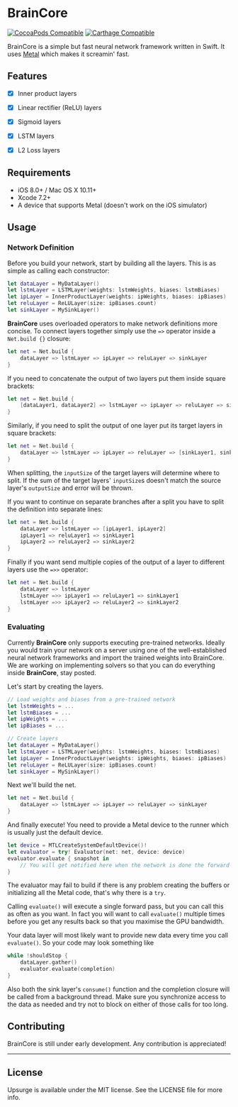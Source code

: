 # BrainCore

[![CocoaPods Compatible](https://img.shields.io/cocoapods/v/BrainCore.svg)](https://img.shields.io/cocoapods/v/BrainCore.svg)
[![Carthage Compatible](https://img.shields.io/badge/Carthage-compatible-4BC51D.svg?style=flat)](https://github.com/Carthage/Carthage)

BrainCore is a simple but fast neural network framework written in Swift. It uses [Metal](https://developer.apple.com/metal/) which makes it screamin' fast.


## Features

- [x] Inner product layers
- [x] Linear rectifier (ReLU) layers
- [x] Sigmoid layers
- [x] LSTM layers
- [x] L2 Loss layers


## Requirements

- iOS 8.0+ / Mac OS X 10.11+
- Xcode 7.2+
- A device that supports Metal (doesn't work on the iOS simulator)

## Usage

### Network Definition

Before you build your network, start by building all the layers. This is as simple as calling each constructor:

```swift
let dataLayer = MyDataLayer()
let lstmLayer = LSTMLayer(weights: lstmWeights, biases: lstmBiases)
let ipLayer = InnerProductLayer(weights: ipWeights, biases: ipBiases)
let reluLayer = ReLULayer(size: ipBiases.count)
let sinkLayer = MySinkLayer()
```

**BrainCore** uses overloaded operators to make network definitions more concise. To connect layers together simply use the `=>` operator inside a `Net.build {}` closure: 

```swift
let net = Net.build {
    dataLayer => lstmLayer => ipLayer => reluLayer => sinkLayer
}
```

If you need to concatenate the output of two layers put them inside square brackets:

```swift
let net = Net.build {
    [dataLayer1, dataLayer2] => lstmLayer => ipLayer => reluLayer => sinkLayer
}
```

Similarly, if you need to split the output of one layer put its target layers in square brackets:

```swift
let net = Net.build {
    dataLayer => lstmLayer => ipLayer => reluLayer => [sinkLayer1, sinkLayer2]
}
```

When splitting, the `inputSize` of the target layers will determine where to split. If the sum of the target layers' `inputSize`s doesn't match the source layer's `outputSize` and error will be thrown.


If you want to continue on separate branches after a split you have to split the definition into separate lines:
```swift
let net = Net.build {
    dataLayer => lstmLayer => [ipLayer1, ipLayer2]
    ipLayer1 => reluLayer1 => sinkLayer1
    ipLayer2 => reluLayer2 => sinkLayer2
}
```

Finally if you want send multiple copies of the output of a layer to different layers use the `=>>` operator:
```swift
let net = Net.build {
    dataLayer => lstmLayer
    lstmLayer =>> ipLayer1 => reluLayer1 => sinkLayer1
    lstmLayer =>> ipLayer2 => reluLayer2 => sinkLayer2
}
```

### Evaluating

Currently **BrainCore** only supports executing pre-trained networks. Ideally you would train your network on a server using one of the well-established neural network frameworks and import the trained weights into BrainCore. We are working on implementing solvers so that you can do everything inside **BrainCore**, stay posted.

Let's start by creating the layers.

```swift
// Load weights and biases from a pre-trained network
let lstmWeights = ...
let lstmBiases = ...
let ipWeights = ...
let ipBiases = ...

// Create layers
let dataLayer = MyDataLayer()
let lstmLayer = LSTMLayer(weights: lstmWeights, biases: lstmBiases)
let ipLayer = InnerProductLayer(weights: ipWeights, biases: ipBiases)
let reluLayer = ReLULayer(size: ipBiases.count)
let sinkLayer = MySinkLayer()
```

Next we'll build the net.

```swift
let net = Net.build {
    dataLayer => lstmLayer => ipLayer => reluLayer => sinkLayer
}
```

And finally execute! You need to provide a Metal device to the runner which is usually just the default device. 

```swift
let device = MTLCreateSystemDefaultDevice()!
let evaluator = try! Evaluator(net: net, device: device)
evaluator.evaluate { snapshot in
    // You will get notified here when the network is done the forward pass
}
```

The evaluator may fail to build if there is any problem creating the buffers or initializing all the Metal code, that's why there is a `try`.

Calling `evaluate()` will execute a single forward pass, but you can call this as often as you want. In fact you will want to call `evaluate()` multiple times before you get any results back so that you maximise the GPU bandwidth.

Your data layer will most likely want to provide new data every time you call `evaluate()`. So your code may look something like

```swift
while !shouldStop {
    dataLayer.gather()
    evaluator.evaluate(completion)
}
```

Also both the sink layer's `consume()` function and the completion closure will be called from a background thread. Make sure you synchronize access to the data as needed and try not to block on either of those calls for too long.

## Contributing

BrainCore is still under early development. Any contribution is appreciated!

---

## License

Upsurge is available under the MIT license. See the LICENSE file for more info.
